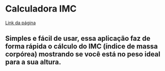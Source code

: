 # Calculadora IMC

[Link da página](https://andrierlison.github.io/calculadora_imc/)

## Simples e fácil de usar, essa aplicação faz de forma rápida o cálculo do IMC (índice de massa corpórea) mostrando se você está no peso ideal para a sua altura.
